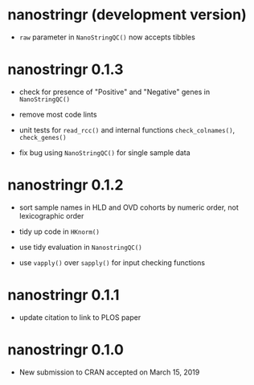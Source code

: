 # nanostringr (development version)

* `raw` parameter in `NanoStringQC()` now accepts tibbles

# nanostringr 0.1.3

* check for presence of "Positive" and "Negative" genes in `NanoStringQC()`

* remove most code lints

* unit tests for `read_rcc()` and internal functions `check_colnames()`, `check_genes()`

* fix bug using `NanoStringQC()` for single sample data

# nanostringr 0.1.2

* sort sample names in HLD and OVD cohorts by numeric order, not lexicographic order

* tidy up code in `HKnorm()`

* use tidy evaluation in `NanostringQC()`

* use `vapply()` over `sapply()` for input checking functions

# nanostringr 0.1.1

* update citation to link to PLOS paper

# nanostringr 0.1.0

* New submission to CRAN accepted on March 15, 2019
